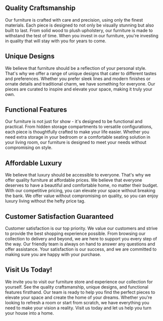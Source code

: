<h2>Quality Craftsmanship</h2>
<p>Our furniture is crafted with care and precision, using only the finest materials. Each piece is designed to not only be visually stunning but also built to last. From solid wood to plush upholstery, our furniture is made to withstand the test of time. When you invest in our furniture, you're investing in quality that will stay with you for years to come.</p>
<h2>Unique Designs</h2>
<p>We believe that furniture should be a reflection of your personal style. That's why we offer a range of unique designs that cater to different tastes and preferences. Whether you prefer sleek lines and modern finishes or ornate details and traditional charm, we have something for everyone. Our pieces are curated to inspire and elevate your space, making it truly your own.</p>
<h2>Functional Features</h2>
<p>Our furniture is not just for show - it's designed to be functional and practical. From hidden storage compartments to versatile configurations, each piece is thoughtfully crafted to make your life easier. Whether you need extra storage in your bedroom or a comfortable seating solution in your living room, our furniture is designed to meet your needs without compromising on style.</p>
<h2>Affordable Luxury</h2>
<p>We believe that luxury should be accessible to everyone. That's why we offer quality furniture at affordable prices. We believe that everyone deserves to have a beautiful and comfortable home, no matter their budget. With our competitive pricing, you can elevate your space without breaking the bank. We offer value without compromising on quality, so you can enjoy luxury living without the hefty price tag.</p>
<h2>Customer Satisfaction Guaranteed</h2>
<p>Customer satisfaction is our top priority. We value our customers and strive to provide the best shopping experience possible. From browsing our collection to delivery and beyond, we are here to support you every step of the way. Our friendly team is always on hand to answer any questions and offer assistance. Your satisfaction is our success, and we are committed to making sure you are happy with your purchase.</p>
<h2>Visit Us Today!</h2>
<p>We invite you to visit our furniture store and experience our collection for yourself. See the quality craftsmanship, unique designs, and functional features firsthand. Our team is ready to help you find the perfect pieces to elevate your space and create the home of your dreams. Whether you're looking to refresh a room or start from scratch, we have everything you need to make your vision a reality. Visit us today and let us help you turn your house into a home.</p>

